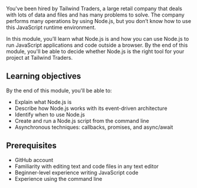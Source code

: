 You've been hired by Tailwind Traders, a large retail company that deals with lots of data and files and has many problems to solve. The company performs many operations by using Node.js, but you don’t know how to use this JavaScript runtime environment.

In this module, you’ll learn what Node.js is and how you can use Node.js to run JavaScript applications and code outside a browser. By the end of this module, you'll be able to decide whether Node.js is the right tool for your project at Tailwind Traders.

## Learning objectives

By the end of this module, you'll be able to:

- Explain what Node.js is
- Describe how Node.js works with its event-driven architecture
- Identify when to use Node.js
- Create and run a Node.js script from the command line
- Asynchronous techniques: callbacks, promises, and async/await

## Prerequisites

- GitHub account
- Familiarity with editing text and code files in any text editor
- Beginner-level experience writing JavaScript code
- Experience using the command line
